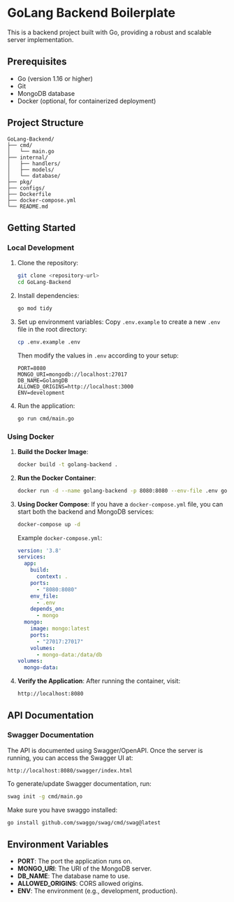 # GoLang Backend Boilerplate

This is a backend project built with Go, providing a robust and scalable server implementation.

## Prerequisites

- Go (version 1.16 or higher)
- Git
- MongoDB database
- Docker (optional, for containerized deployment)

## Project Structure

```
GoLang-Backend/
├── cmd/
│   └── main.go
├── internal/
│   ├── handlers/
│   ├── models/
│   └── database/
├── pkg/
├── configs/
├── Dockerfile
├── docker-compose.yml
└── README.md
```

## Getting Started

### Local Development

1. Clone the repository:
   ```bash
   git clone <repository-url>
   cd GoLang-Backend
   ```

2. Install dependencies:
   ```bash
   go mod tidy
   ```

3. Set up environment variables:
   Copy `.env.example` to create a new `.env` file in the root directory:
   ```bash
   cp .env.example .env
   ```
   Then modify the values in `.env` according to your setup:
   ```env
   PORT=8080
   MONGO_URI=mongodb://localhost:27017
   DB_NAME=GolangDB
   ALLOWED_ORIGINS=http://localhost:3000
   ENV=development
   ```

4. Run the application:
   ```bash
   go run cmd/main.go
   ```

### Using Docker

1. **Build the Docker Image**:
   ```bash
   docker build -t golang-backend .
   ```

2. **Run the Docker Container**:
   ```bash
   docker run -d --name golang-backend -p 8080:8080 --env-file .env golang-backend
   ```

3. **Using Docker Compose**:
   If you have a `docker-compose.yml` file, you can start both the backend and MongoDB services:
   ```bash
   docker-compose up -d
   ```

   Example `docker-compose.yml`:
   ```yaml
   version: '3.8'
   services:
     app:
       build:
         context: .
       ports:
         - "8080:8080"
       env_file:
         - .env
       depends_on:
         - mongo
     mongo:
       image: mongo:latest
       ports:
         - "27017:27017"
       volumes:
         - mongo-data:/data/db
   volumes:
     mongo-data:
   ```

4. **Verify the Application**:
   After running the container, visit:
   ```
   http://localhost:8080
   ```

## API Documentation

### Swagger Documentation

The API is documented using Swagger/OpenAPI. Once the server is running, you can access the Swagger UI at:

```
http://localhost:8080/swagger/index.html
```

To generate/update Swagger documentation, run:
```bash
swag init -g cmd/main.go
```

Make sure you have swaggo installed:
```bash
go install github.com/swaggo/swag/cmd/swag@latest
```

## Environment Variables

- **PORT**: The port the application runs on.
- **MONGO_URI**: The URI of the MongoDB server.
- **DB_NAME**: The database name to use.
- **ALLOWED_ORIGINS**: CORS allowed origins.
- **ENV**: The environment (e.g., development, production).
